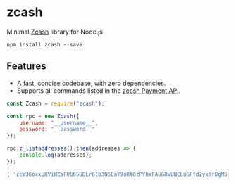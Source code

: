 # zcash

Minimal [Zcash](https://z.cash/) library for Node.js

```
npm install zcash --save
```

## Features

* A fast, concise codebase, with zero dependencies.
* Supports all commands listed in the [zcash Payment API](https://github.com/zcash/zcash/blob/master/doc/payment-api.md).

``` javascript
const Zcash = require("zcash");

const rpc = new Zcash({
	username: "__username__",
	password: "__password__"
});

rpc.z_listaddresses().then(addresses => {
	console.log(addresses);
});
```

``` javascript
[ 'zcW36oxxUKViWZsFUb6SUDLr61b3N6EaY9oRt8zPYhxFAUGRwUNCLuGFfd2yxYrDgM5ouLkTDHMRdGNgVqJgriHncbjRedN' ]
```
